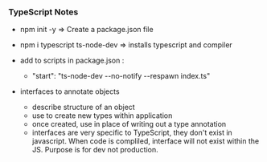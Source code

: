 ### TypeScript Notes

- npm init -y => Create a package.json file
- npm i typescript ts-node-dev => installs typescript and compiler
- add to scripts in package.json :

  - "start": "ts-node-dev --no-notify --respawn index.ts"

- interfaces to annotate objects
  - describe structure of an object
  - use to create new types within application
  - once created, use in place of writing out a type annotation
  - interfaces are very specific to TypeScript, they don't exist in javascript. When code is compliled, interface will not exist within the JS. Purpose is for dev not production.
